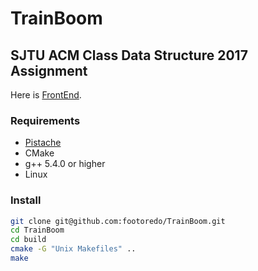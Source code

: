 # TrainBoom

## SJTU ACM Class Data Structure 2017 Assignment
 
Here is [FrontEnd](https://github.com/zidaneandmessi/TrainBoom_FrontEnd/).


### Requirements

- [Pistache](http://pistache.io/)
- CMake
- g++ 5.4.0 or higher
- Linux

### Install

```bash
git clone git@github.com:footoredo/TrainBoom.git
cd TrainBoom
cd build
cmake -G "Unix Makefiles" ..
make
```
